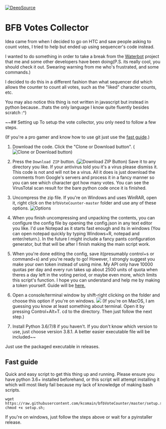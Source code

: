 [![DeepSource](https://static.deepsource.io/deepsource-badge-light-mini.svg)](https://deepsource.io/gh/kcomain/bfbVoteCounter/?ref=repository-badge)


# BFB Votes Collector
Idea came from when I decided to go on HTC and saw people asking to count votes, I tried to help but ended up using sequencer's code instead.

I wanted to do something in order to take a break from the [Waterbot](https://github.com/waterbotdev/waterbot) project that me and some other 
developers have been doing(P.S. its really cool, you should check it out. Swearing warning from me who's frustrated, and some commands.)

I decided to do this in a different fashion than what sequencer did which allows the counter to count all votes, 
such as the "liked" character counts, etc.

You may also notice this thing is not written in javascript but instead in python because...thats the only language I know quite fluently besides scratch :^)

~~## Setting up
To setup the vote collector, you only need to follow a few steps.

(If you're a pro gamer and know how to use git just use the [fast guide](#fast-guide).)

1. Download the code. Click the "Clone or Download button". (![Clone or Download button](https://kenny-pls.go-get-a.life/fbFxBO.png))

2. Press the ``Download ZIP`` button. (![Download ZIP Button](https://kenny-pls.go-get-a.life/lXDvJn.png))
Save it to any directory you like. If your antivirus told you it's a virus please dismiss it. This code is not and will not be a virus. 
All it does is just download the comments from Google's servers and process it in a fancy manner so you can see which character got how many votes. 
You can see the VirusTotal scan result for the bare python code once it is finished.

3. Uncompress the zip file. If you're on Windows and uses WinRAR, open it, right click on the ``bfbVoteCounter-master`` folder and use any of these 
options. ![Options](https://kenny-pls.go-get-a.life/TIrIyk.png)

4. When you finish uncompressing and unpacking the contents, you can configure the config file by opening the config.json in any text
editor you like. I'd use Notepad as it starts fast enough and its in windows (You can open notepad quickly by typing Windows+R, notepad and enter/return.). 
In the future I might include a fancy pants configuration generator, but that will be after I finish making the main script
work.

5. When you're done editing the config, save it(presumably control+s or command+s) and you're ready to go! However, I strongly suggest you make your own token
instead of using mine. My API only have 10000 quotas per day and every run takes up about 2500 units of quota when theres a day left in the voting period, 
or maybe even more, which limits this script's function. I hope you can understand and help me by making a token yourself. Guide will be 
[here.](https://github.com/kcomain/bfbVoteCounter/wiki/Getting-your-Google-API-token)

6. Open a console/terminal window by shift-right clicking on the folder and choose this option if you're on windows.
![](https://kenny-pls.go-get-a.life/KpycmF.png)
(If you're on MacOS, I am guessing you know at least something about terminal. Open it by pressing Control+Alt+T. cd to the directory. Then just follow the next
step.) 

7. Install Python 3.6/7/8 if you haven't. If you don't know which version to use, just choose version 3.8.1. A better easier executable file will be included~~

Just use the packaged executable in releases.

## Fast guide
Quick and easy script to get this thing up and running. Please ensure you have python 3.6+ installed beforehand, or this script will attempt installing it
which will most likely fail because my lack of knowledge of making bash scripts.
```
wget https://raw.githubusercontent.com/kcomain/bfbVoteCounter/master/setup.sh; chmod +x setup.sh; 
```

If you're on windows, just follow the steps above or wait for a pyinstaller release.
